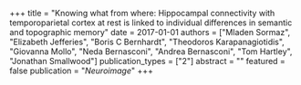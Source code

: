 +++
title = "Knowing what from where: Hippocampal connectivity with temporoparietal cortex at rest is linked to individual differences in semantic and topographic memory"
date = 2017-01-01
authors = ["Mladen Sormaz", "Elizabeth Jefferies", "Boris C Bernhardt", "Theodoros Karapanagiotidis", "Giovanna Mollo", "Neda Bernasconi", "Andrea Bernasconi", "Tom Hartley", "Jonathan Smallwood"]
publication_types = ["2"]
abstract = ""
featured = false
publication = "*Neuroimage*"
+++

